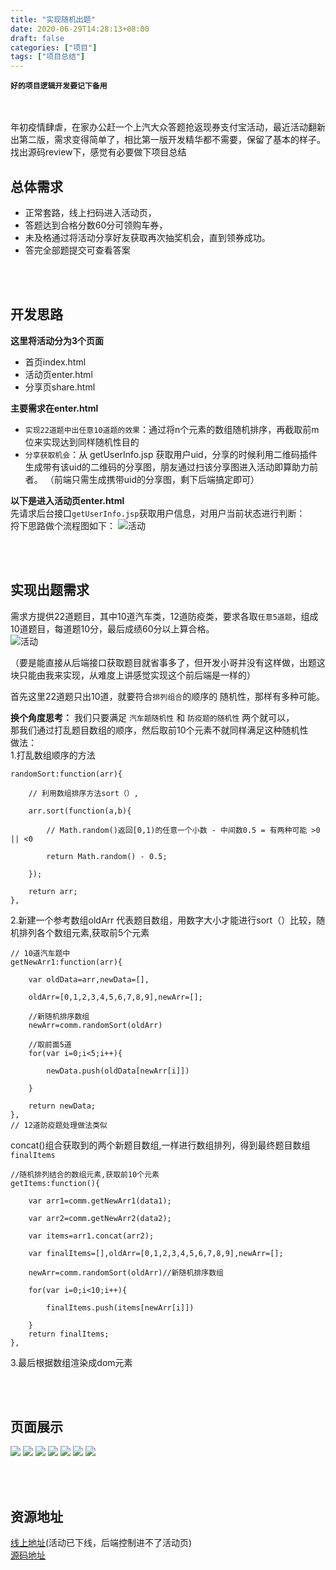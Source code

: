 ```yaml
---
title: "实现随机出题"
date: 2020-06-29T14:28:13+08:00
draft: false
categories: ["项目"]
tags: ["项目总结"]
---
```

**`好的项目逻辑开发要记下备用`**   

<br>&nbsp;</br>
年初疫情肆虐，在家办公赶一个上汽大众答题抢返现券支付宝活动，最近活动翻新出第二版，需求变得简单了，相比第一版开发精华都不需要，保留了基本的样子。
找出源码review下，感觉有必要做下项目总结


## 总体需求
* 正常套路，线上扫码进入活动页，
* 答题达到合格分数60分可领购车券，
* 未及格通过将活动分享好友获取再次抽奖机会，直到领券成功。  
* 答完全部题提交可查看答案



<br>&nbsp;</br>
## 开发思路  
**这里将活动分为3个页面**
* 首页index.html
* 活动页enter.html
* 分享页share.html  

**主要需求在enter.html**
* `实现22道题中出任意10道题的效果`：通过将n个元素的数组随机排序，再截取前m位来实现达到同样随机性目的
* `分享获取机会`：从 getUserInfo.jsp 获取用户uid，分享的时候利用二维码插件生成带有该uid的二维码的分享图，朋友通过扫该分享图进入活动即算助力前者。
（前端只需生成携带uid的分享图，剩下后端搞定即可）



**以下是进入活动页enter.html**  
先请求后台接口`getUserInfo.jsp`获取用户信息，对用户当前状态进行判断：  
捋下思路做个流程图如下：
![活动](https://p3-juejin.byteimg.com/tos-cn-i-k3u1fbpfcp/06e57dba912747f091b36e23b7419e25~tplv-k3u1fbpfcp-zoom-1.image)
  

<br>&nbsp;</br>
## 实现出题需求
需求方提供22道题目，其中10道汽车类，12道防疫类，要求各取`任意5道题`，组成10道题目，每道题10分，最后成绩60分以上算合格。  
![活动](https://p3-juejin.byteimg.com/tos-cn-i-k3u1fbpfcp/4c5a0101c1ed4bef9a828c24724a3935~tplv-k3u1fbpfcp-zoom-1.image)

（要是能直接从后端接口获取题目就省事多了，但开发小哥并没有这样做，出题这块只能由我来实现，从难度上讲感觉实现这个前后端是一样的）  

首先这里22道题只出10道，就要符合`排列组合`的顺序的 随机性，那样有多种可能。  

**换个角度思考：**
我们只要满足 `汽车题随机性` 和 `防疫题的随机性` 两个就可以，  
那我们通过打乱题目数组的顺序，然后取前10个元素不就同样满足这种随机性  
做法：  
1.打乱数组顺序的方法
```
randomSort:function(arr){

    // 利用数组排序方法sort（）,
    
    arr.sort(function(a,b){
        
        // Math.random()返回[0,1)的任意一个小数 - 中间数0.5 = 有两种可能 >0 || <0
        
        return Math.random() - 0.5;
    
    });
    
    return arr;
},
```
2.新建一个参考数组oldArr 代表题目数组，用数字大小才能进行sort（）比较，随机排列各个数组元素,获取前5个元素
```
// 10道汽车题中
getNewArr1:function(arr){

    var oldData=arr,newData=[],
    
    oldArr=[0,1,2,3,4,5,6,7,8,9],newArr=[];
    
    //新随机排序数组
    newArr=comm.randomSort(oldArr)
    
    //取前面5道
    for(var i=0;i<5;i++){
        
        newData.push(oldData[newArr[i]])
    
    }
    
    return newData;
},
// 12道防疫题处理做法类似
```
concat()组合获取到的两个新题目数组,一样进行数组排列，得到最终题目数组`finalItems`
```
//随机排列结合的数组元素,获取前10个元素
getItems:function(){

    var arr1=comm.getNewArr1(data1);
    
    var arr2=comm.getNewArr2(data2);

    var items=arr1.concat(arr2);

    var finalItems=[],oldArr=[0,1,2,3,4,5,6,7,8,9],newArr=[];
    
    newArr=comm.randomSort(oldArr)//新随机排序数组
    
    for(var i=0;i<10;i++){
        
        finalItems.push(items[newArr[i]])
    
    }
    return finalItems;
},
```
3.最后根据数组渲染成dom元素




<br>&nbsp;</br>
## 页面展示
![](https://p1-juejin.byteimg.com/tos-cn-i-k3u1fbpfcp/d32ea5637c0a404bb25f43d2b383edce~tplv-k3u1fbpfcp-zoom-1.image)
![](https://p6-juejin.byteimg.com/tos-cn-i-k3u1fbpfcp/8ccd8185181647b4b0050b79e7fc0758~tplv-k3u1fbpfcp-zoom-1.image)
![](https://p3-juejin.byteimg.com/tos-cn-i-k3u1fbpfcp/50bd17964b304d4c92de26c9e60d2efc~tplv-k3u1fbpfcp-zoom-1.image)
![](https://p6-juejin.byteimg.com/tos-cn-i-k3u1fbpfcp/60587b53101543cfb090ad67e3d83271~tplv-k3u1fbpfcp-zoom-1.image)
![](https://p6-juejin.byteimg.com/tos-cn-i-k3u1fbpfcp/29c6933966d341a9ae028929ff9407b2~tplv-k3u1fbpfcp-zoom-1.image)
![](https://p6-juejin.byteimg.com/tos-cn-i-k3u1fbpfcp/640d5904b2fb440c8edc90150fc5d2cf~tplv-k3u1fbpfcp-zoom-1.image)
![](https://p9-juejin.byteimg.com/tos-cn-i-k3u1fbpfcp/0517ff495f184c019a40c2a8611f570c~tplv-k3u1fbpfcp-zoom-1.image)


<br>&nbsp;</br>
## 资源地址
[线上地址](https://www1.pcauto.com.cn/zt/gz20200210/daz/index.html)(活动已下线，后端控制进不了活动页)  
[源码地址](https://github.com/wazanHub/daz-zfb)  




